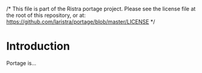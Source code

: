 /*
This file is part of the Ristra portage project.
Please see the license file at the root of this repository, or at:
    https://github.com/laristra/portage/blob/master/LICENSE
*/



<!-- CINCHDOC DOCUMENT(User Guide) CHAPTER(Introduction) -->

# Introduction

Portage is...
